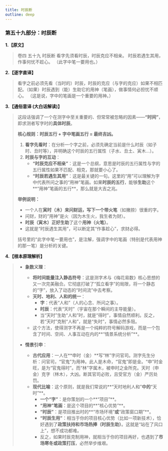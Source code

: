 ```yaml
---
title: 时辰断
outline: deep
---
```

  
### **第五十九部分：时辰断**

**1.【原文】**
> 卷四 五十九 时辰断
> 看字先须看时辰，时辰克应不相亲。
> 时辰若遇生其用，作事何忧不趁心。
> （此字中笔一要用也。）

**2.【逐字直译】**
> 看字之前必须先看（当时的）时辰，时辰的克应（与字的克应）如果不相匹配。（如果）时辰遇到（能）生助它的用神（笔画），做事情何必担忧不顺心。
> （这是说，字中的笔画是一个重要的用神。）

**3.【通俗意译 (大白话解读)】**
> 这段话强调了一个在测字中至关重要的、但常常被忽略的因素——**“时间”**，即求测者写字时的**具体时辰**。
> 
> **核心规则：时辰五行 + 字中笔画五行 = 最终吉凶。**
> 
> 1.  **看字先看时**：在分析一个字之前，必须先确定当前是什么时辰（如子时、丑时等），并明确这个时辰的五行属性（子水、丑土、寅木…）。
> 2.  **时辰与字的互动**：
>     *   **“时辰克应不相亲”**：这是一个总纲，意思是时辰的五行属性与字的五行属性如果不匹配、相克，那就要小心了。
>     *   **“时辰若遇生其用”**：这是最关键的一句。这里的“用”可以理解为字中代表所问之事的“用神”笔画。如果**时辰的五行**，能够**生助**这个**“用神”笔画的五行**，那么就是大吉之兆。
> 
> **举例说明：**
> *   一个人在**寅时（木）**来问财运，写下一个带**火笔**（如撇捺）很重的字。
> *   问财，财的“用神”是火（因为木生火，我生者为财）。
> *   **时辰（寅木）**正好**生助**了这个**用神（火笔）**。
> *   这就是“时辰遇生其用”，可以断定其“作事趁心”，求财必得。
> 
> 括号里的“此字中笔一要用也”，是注解，强调字中的笔画（特别是代表用神的那一笔）是分析的关键。

**4.【根本原理解析】**
> *   **象数义理**：
>     *   **将时间能量注入静态符号**：这是测字术与《梅花易数》核心思想的又一次完美融合。它彻底打破了“孤立看字”的局限，将一个静态的“字”，放入了动态的“时间流”中去考察。
>     *   **天时、地利、人和的统一**：
>         *   **字**：代表“人和”（人的心念、所问之事）。
>         *   **时辰**：代表“天时”（宇宙在那个瞬间的主导能量）。
>         *   当“天时”生助“人和”时，就是“得时”，事情自然顺利。反之，若“天时”克制“人和”，就是“失时”，事情必然多阻。
>     *   这个方法，使得测字不再是一个纯粹的符号解码游戏，而是一个包含了时间、空间、人事互动在内的**“情景系统分析”**。
> 
> *   **情景引申**：
>     *   **古代应用**：一人在**申时（金）**写“林”字问官司。测字先生分析：问官司，“官鬼”为用神。此人是木命，“官鬼”即是金。“申”时金旺，是为“官鬼得时”。而“林”字属木，被申时之金所克。天时（申金）克字（林木），大凶。断其官司必败，且受官方（金）严厉处罚。
>     *   **现代比喻**：这个原则，就是我们常说的**“天时地利人和”**中的**“天时”**。
>         *   **一个“字”**：是你策划的一个**“项目”**。
>         *   **“用神”笔画**：是这个项目的**“核心优势”**。
>         *   **“时辰”**：是项目推出时的**“市场环境”**或**“政策窗口期”**。
>         *   **“时辰生用”**：相当于你的项目核心优势（比如一项新技术），恰好遇到了**政策扶持和市场热捧（时辰生助）**。这就是“站在了风口上”，想不成功都难。
>         *   反之，如果时辰克制用神，就相当于你的项目再好，也遇到了**市场寒冬或政策打压**，必然举步维艰。
